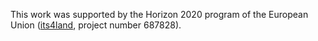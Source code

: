 This work was supported by the Horizon 2020 program of the European Union ([its4land](https://its4land.com/automate-it-wp5/), project number 687828). 